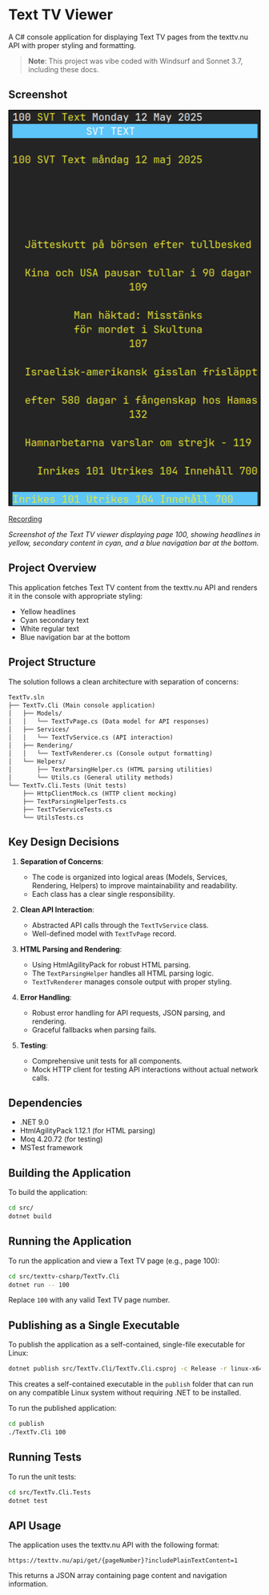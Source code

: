# Text TV Viewer

A C# console application for displaying Text TV pages from the texttv.nu API with proper styling and formatting.

> **Note**: This project was vibe coded with Windsurf and Sonnet 3.7, including these docs.

## Screenshot

![Text TV Screenshot](media/texttv-screenshot.png)

[Recording](media/recording.mp4)

*Screenshot of the Text TV viewer displaying page 100, showing headlines in yellow, secondary content in cyan, and a blue navigation bar at the bottom.*

## Project Overview

This application fetches Text TV content from the texttv.nu API and renders it in the console with appropriate styling:
- Yellow headlines
- Cyan secondary text
- White regular text
- Blue navigation bar at the bottom

## Project Structure

The solution follows a clean architecture with separation of concerns:

```
TextTv.sln
├── TextTv.Cli (Main console application)
│   ├── Models/
│   │   └── TextTvPage.cs (Data model for API responses)
│   ├── Services/
│   │   └── TextTvService.cs (API interaction)
│   ├── Rendering/
│   │   └── TextTvRenderer.cs (Console output formatting)
│   └── Helpers/
│       ├── TextParsingHelper.cs (HTML parsing utilities)
│       └── Utils.cs (General utility methods)
└── TextTv.Cli.Tests (Unit tests)
    ├── HttpClientMock.cs (HTTP client mocking)
    ├── TextParsingHelperTests.cs
    ├── TextTvServiceTests.cs
    └── UtilsTests.cs
```

## Key Design Decisions

1. **Separation of Concerns**: 
   - The code is organized into logical areas (Models, Services, Rendering, Helpers) to improve maintainability and readability.
   - Each class has a clear single responsibility.

2. **Clean API Interaction**:
   - Abstracted API calls through the `TextTvService` class.
   - Well-defined model with `TextTvPage` record.

3. **HTML Parsing and Rendering**:
   - Using HtmlAgilityPack for robust HTML parsing.
   - The `TextParsingHelper` handles all HTML parsing logic.
   - `TextTvRenderer` manages console output with proper styling.

4. **Error Handling**:
   - Robust error handling for API requests, JSON parsing, and rendering.
   - Graceful fallbacks when parsing fails.

5. **Testing**:
   - Comprehensive unit tests for all components.
   - Mock HTTP client for testing API interactions without actual network calls.

## Dependencies

- .NET 9.0
- HtmlAgilityPack 1.12.1 (for HTML parsing)
- Moq 4.20.72 (for testing)
- MSTest framework

## Building the Application

To build the application:

```bash
cd src/
dotnet build
```

## Running the Application

To run the application and view a Text TV page (e.g., page 100):

```bash
cd src/texttv-csharp/TextTv.Cli
dotnet run -- 100
```

Replace `100` with any valid Text TV page number.

## Publishing as a Single Executable

To publish the application as a self-contained, single-file executable for Linux:

```bash
dotnet publish src/TextTv.Cli/TextTv.Cli.csproj -c Release -r linux-x64 -p:PublishSingleFile=true -p:AssemblyName=texttv --self-contained -o publish
```

This creates a self-contained executable in the `publish` folder that can run on any compatible Linux system without requiring .NET to be installed.

To run the published application:

```bash
cd publish
./TextTv.Cli 100
```

## Running Tests

To run the unit tests:

```bash
cd src/TextTv.Cli.Tests
dotnet test
```

## API Usage

The application uses the texttv.nu API with the following format:
```
https://texttv.nu/api/get/{pageNumber}?includePlainTextContent=1
```

This returns a JSON array containing page content and navigation information.
